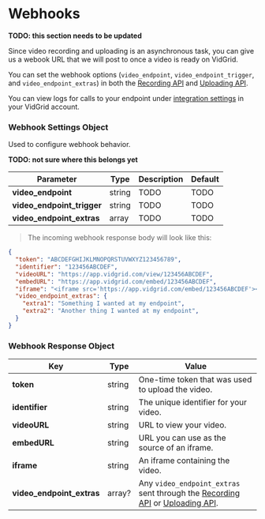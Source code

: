 # Webhooks

**TODO: this section needs to be updated**

Since video recording and uploading is an asynchronous task, you can give us a webook URL that we will post to once a video is ready on VidGrid.

You can set the webhook options (`video_endpoint`, `video_endpoint_trigger`, and `video_endpoint_extras`) in both the [Recording API](#recording-api) and [Uploading API](#uploading-api).

You can view logs for calls to your endpoint under [integration settings](https://app.vidgrid.com/integrations) in your VidGrid account.

### Webhook Settings Object

Used to configure webhook behavior. 

**TODO: not sure where this belongs yet**

| Parameter | Type | Description | Default |
| --------- | ---- | ----------- | ------- |
| **video_endpoint** | string | TODO | TODO |
| **video_endpoint_trigger** | string | TODO | TODO |
| **video_endpoint_extras** | array | TODO | TODO |

> The incoming webhook response body will look like this:

```json
{
  "token": "ABCDEFGHIJKLMNOPQRSTUVWXYZ123456789",
  "identifier": "123456ABCDEF",
  "videoURL": "https://app.vidgrid.com/view/123456ABCDEF",
  "embedURL": "https://app.vidgrid.com/embed/123456ABCDEF",
  "iframe": "<iframe src='https://app.vidgrid.com/embed/123456ABCDEF'></iframe>",
  "video_endpoint_extras": {
    "extra1": "Something I wanted at my endpoint",
    "extra2": "Another thing I wanted at my endpoint",
  }
}
```

### Webhook Response Object

| Key | Type | Value |
| --- | ---- | ----- |
| **token** | string | One-time token that was used to upload the video. |
| **identifier** | string | The unique identifier for your video. |
| **videoURL** | string | URL to view your video. |
| **embedURL** | string | URL you can use as the source of an iframe. |
| **iframe** | string | An iframe containing the video. |
| **video_endpoint_extras** | array? | Any `video_endpoint_extras` sent through the [Recording API](#recording-api) or [Uploading API](#uploading-api). |